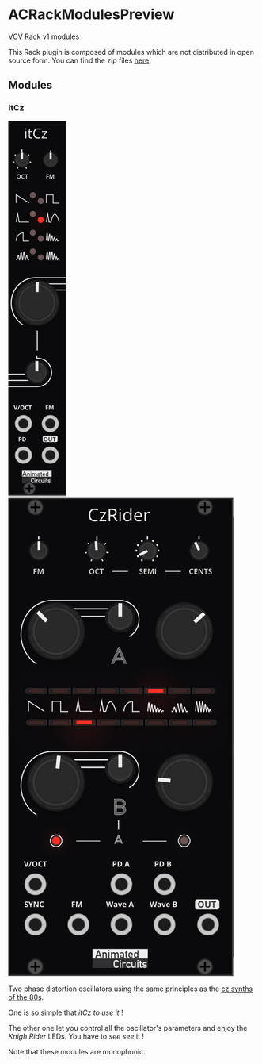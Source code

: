 # ACRackModulesPreview
[VCV Rack](https://vcvrack.com/Rack.html) v1 modules

This Rack plugin is composed of modules which are not distributed in open source form.
You can find the zip files [here](https://github.com/AnimatedCircuits/ACRackModulesPreview/releases)

## Modules

### itCz
![](images/itCz.PNG?raw=true)
![](images/CzRider.PNG?raw=true)

Two phase distortion oscillators using the same principles as the [cz synths of the 80s](https://en.wikipedia.org/wiki/Phase_distortion_synthesis).

One is so simple that *itCz to use it* !

The other one let you control all the oscillator's parameters and enjoy the *Knigh Rider* LEDs. You have to *see see* it !

Note that these modules are monophonic.

